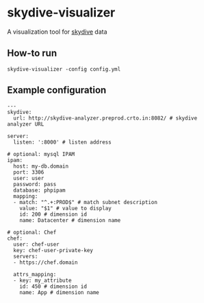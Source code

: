 # skydive-visualizer

A visualization tool for [skydive](https://github.com/skydive-project/skydive) data

## How-to run

```
skydive-visualizer -config config.yml
```

## Example configuration

```
---
skydive:
  url: http://skydive-analyzer.preprod.crto.in:8082/ # skydive analyzer URL

server:
  listen: ':8000' # listen address

# optional: mysql IPAM
ipam:
  host: my-db.domain
  port: 3306
  user: user
  password: pass
  database: phpipam
  mapping:
  - match: "^.+:PROD$" # match subnet description
    value: "$1" # value to display
    id: 200 # dimension id
    name: Datacenter # dimension name

# optional: Chef
chef:
  user: chef-user
  key: chef-user-private-key
  servers:
  - https://chef.domain

  attrs_mapping:
  - key: my_attribute
    id: 450 # dimension id
    name: App # dimension name

```
